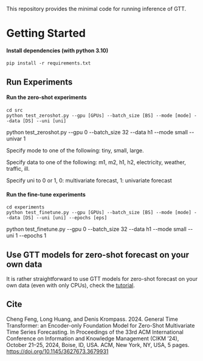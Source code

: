 This repository provides the minimal code for running inference of GTT.

# Getting Started

#### Install dependencies (with python 3.10)

```shell
pip install -r requirements.txt
```

## Run Experiments

#### Run the zero-shot experiments

```shell
cd src
python test_zeroshot.py --gpu [GPUs] --batch_size [BS] --mode [mode] --data [DS] --uni [uni]
```

python test_zeroshot.py --gpu 0 --batch_size 32 --data h1 --mode small --univar 1

Specify mode to one of the following: tiny, small, large.

Specify data to one of the following: m1, m2, h1, h2, electricity, weather, traffic, ill.

Specify uni to 0 or 1, 0: multivariate forecast, 1: univariate forecast

#### Run the fine-tune experiments

```shell
cd experiments
python test_finetune.py --gpu [GPUs] --batch_size [BS] --mode [mode] --data [DS] --uni [uni] --epochs [eps]
```

python test_finetune.py --gpu 0 --batch_size 32 --data h1 --mode small --uni 1 --epochs 1

## Use GTT models for zero-shot forecast on your own data

It is rather straightforward to use GTT models for zero-shot forecast on your own data (even with only CPUs), check the [tutorial](./tutorial.ipynb).

## Cite

Cheng Feng, Long Huang, and Denis Krompass. 2024. General Time Transformer: an Encoder-only Foundation Model for Zero-Shot Multivariate
Time Series Forecasting. In Proceedings of the 33rd ACM International Conference on Information and Knowledge Management (CIKM ’24), October
21–25, 2024, Boise, ID, USA. ACM, New York, NY, USA, 5 pages. https://doi.org/10.1145/3627673.3679931

